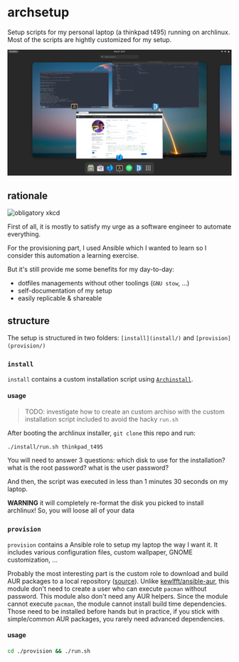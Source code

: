 # archsetup 

Setup scripts for my personal laptop (a thinkpad t495) running on archlinux. 
Most of the scripts are hightly customized for my setup.


![the actual desktop](static/desktop.png)

## rationale

![obligatory xkcd](https://imgs.xkcd.com/comics/wanna_see_the_code.png)

First of all, it is mostly to satisfy my urge as a software engineer to automate everything. 

For the provisioning part, I used Ansible which I wanted to learn so I consider this automation 
a learning exercise. 

But it's still provide me some benefits for my day-to-day:

- dotfiles managements without other toolings (`GNU stow`, ...)
- self-documentation of my setup
- easily replicable & shareable

## structure

The setup is structured in two folders: `[install](install/)` and `[provision](provision/)`

### `install`

`install` contains a custom installation script using [`Archinstall`](https://wiki.archlinux.org/title/Archinstall).

#### usage

> TODO: investigate how to create an custom archiso with the custom installation script included
 to avoid the hacky `run.sh`

After booting the archlinux installer, `git clone` this repo and run: 

```sh
./install/run.sh thinkpad_t495
```

You will need to answer 3 questions: which disk to use for the installation? what is the root password? what is the user password?

And then, the script was executed in less than 1 minutes 30 seconds on my laptop. 

**WARNING** it will completely re-format the disk you picked to install archlinux! So, you will loose all of your data

### `provision`

`provision` contains a Ansible role to setup my laptop the way I want it. It includes various configuration files, 
custom wallpaper, GNOME customization, ...

Probably the most interesting part is the custom role to download and build AUR packages to a local repository ([source](provision/roles/aur-build)).
Unlike [kewlfft/ansible-aur](https://github.com/kewlfft/ansible-aur), this module don't need to create a user who 
can execute `pacman` without password. This module also don't need any AUR helpers. Since the module cannot execute 
`pacman`, the module cannot install build time dependencies. Those need to be installed before hands but in practice, 
if you stick with simple/common AUR packages, you rarely need advanced dependencies.

#### usage

```sh
cd ./provision && ./run.sh
```

